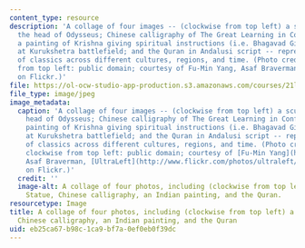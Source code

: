 ```yaml
---
content_type: resource
description: 'A collage of four images -- (clockwise from top left) a sculpture of
  the head of Odysseus; Chinese calligraphy of The Great Learning in Confucianism;
  a painting of Krishna giving spiritual instructions (i.e. Bhagavad Gita) to Arjuna
  at Kurukshetra battlefield; and the Quran in Andalusi script -- representing selections
  of classics across different cultures, regions, and time. (Photo credits, also clockwise
  from top left: public domain; courtesy of Fu-Min Yang, Asaf Braverman, UltraLeft
  on Flickr.)'
file: https://ol-ocw-studio-app-production.s3.amazonaws.com/courses/21l-001x-foundations-of-world-culture-i-world-civilizations-and-texts-fall-2011/eb25ca67b98c1ca9bf7a0ef0eb0f39dc_21L-001xf11.jpg
file_type: image/jpeg
image_metadata:
  caption: 'A collage of four images -- (clockwise from top left) a sculpture of the
    head of Odysseus; Chinese calligraphy of The Great Learning in Confucianism; a
    painting of Krishna giving spiritual instructions (i.e. Bhagavad Gita) to Arjuna
    at Kurukshetra battlefield; and the Quran in Andalusi script -- representing selections
    of classics across different cultures, regions, and time. (Photo credits, also
    clockwise from top left: public domain; courtesy of [Fu-Min Yang](https://www.flickr.com/photos/eugene_yang),
    Asaf Braverman, [UltraLeft](http://www.flickr.com/photos/ultraleft/3644009719/)
    on Flickr.)'
  credit: ''
  image-alt: A collage of four photos, including (clockwise from top left) a Greek
    Statue, Chinese calligraphy, an Indian painting, and the Quran.
resourcetype: Image
title: A collage of four photos, including (clockwise from top left) a Greek Statue,
  Chinese calligraphy, an Indian painting, and the Quran
uid: eb25ca67-b98c-1ca9-bf7a-0ef0eb0f39dc
---
```

